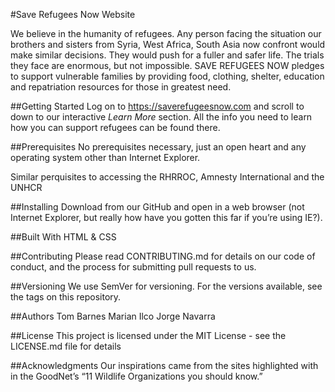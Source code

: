 #Save Refugees Now Website

We believe in the humanity of refugees. Any person facing the situation our brothers and sisters from Syria, West Africa, South Asia now confront would make similar decisions. They would push for a fuller and safer life. The trials they face are enormous, but not impossible. SAVE REFUGEES NOW pledges to support vulnerable families by providing food, clothing, shelter, education and repatriation resources for those in greatest need.

##Getting Started
Log on to https://saverefugeesnow.com and scroll to down to our interactive *Learn More* section. All the info you need to learn how you can support refugees can be found there.

##Prerequisites
No prerequisites necessary, just an open heart and any operating system other than Internet Explorer.

Similar perquisites to accessing the RHRROC, Amnesty International and the UNHCR

##Installing
Download from our GitHub and open in a web browser (not Internet Explorer, but really how have you gotten this far if you’re using IE?).

##Built With
HTML
&
CSS

##Contributing
Please read CONTRIBUTING.md for details on our code of conduct, and the process for submitting pull requests to us.

##Versioning
We use SemVer for versioning. For the versions available, see the tags on this repository.

##Authors
Tom Barnes
Marian Ilco
Jorge Navarra

##License
This project is licensed under the MIT License - see the LICENSE.md file for details

##Acknowledgments
Our inspirations came from the sites highlighted with in the GoodNet’s “11 Wildlife Organizations you should know.”